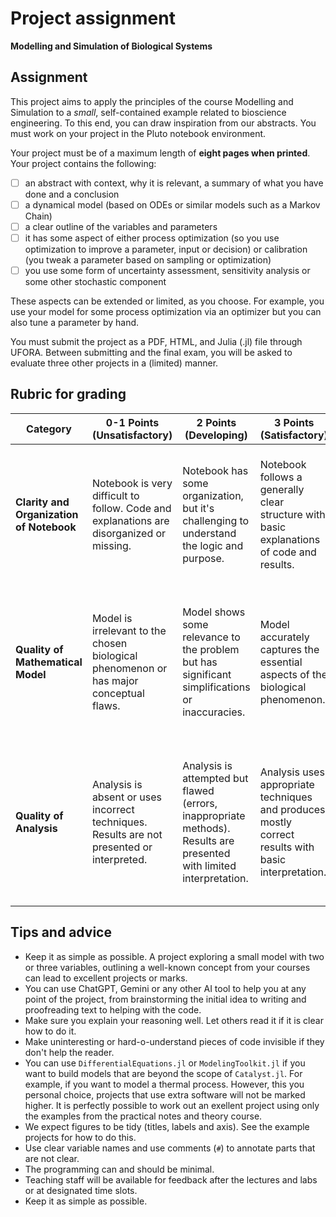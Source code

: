 # Project assignment

**Modelling and Simulation of Biological Systems**

## Assignment

This project aims to apply the principles of the course Modelling and Simulation to a *small*, self-contained example related to bioscience engineering. To this end, you can draw inspiration from our abstracts. You must work on your project in the Pluto notebook environment. 

Your project must be of a maximum length of **eight pages when printed**. Your project contains the following:
- [ ] an abstract with context, why it is relevant, a summary of what you have done and a conclusion
- [ ] a dynamical model (based on ODEs or similar models such as a Markov Chain)
- [ ] a clear outline of the variables and parameters
- [ ] it has some aspect of either process optimization (so you use optimization to improve a parameter, input or decision) or calibration (you tweak a parameter based on sampling or optimization)
- [ ] you use some form of uncertainty assessment, sensitivity analysis or some other stochastic component

These aspects can be extended or limited, as you choose. For example, you use your model for some process optimization via an optimizer but you can also tune a parameter by hand.

You must submit the project as a PDF, HTML, and Julia (.jl) file through UFORA. Between submitting and the final exam, you will be asked to evaluate three other projects in a (limited) manner.

## Rubric for grading

| Category | 0-1 Points (Unsatisfactory) | 2 Points (Developing) | 3 Points (Satisfactory) | 4 Points (Good) | 5 Points (Excellent) |
|---|---|---|---|---|---|
| **Clarity and Organization of Notebook** | Notebook is very difficult to follow. Code and explanations are disorganized or missing.  | Notebook has some organization, but it's challenging to understand the logic and purpose. | Notebook follows a generally clear structure with basic explanations of code and results. | Notebook is well-organized, with clear sections and explanations that guide the reader's understanding. | Notebook is exceptionally well-structured, with detailed comments and explanations that make it effortless to follow the project's logic. |
| **Quality of Mathematical Model** | Model is irrelevant to the chosen biological phenomenon or has major conceptual flaws.  | Model shows some relevance to the problem but has significant simplifications or inaccuracies. | Model accurately captures the essential aspects of the biological phenomenon. | Model demonstrates good understanding of the system and includes relevant details and assumptions. | Model is sophisticated and incorporates nuanced or insightful elements that reflect a deep understanding of the biological system. | 
| **Quality of Analysis**  | Analysis is absent or uses incorrect techniques. Results are not presented or interpreted. | Analysis is attempted but flawed (errors, inappropriate methods). Results are presented with limited interpretation. | Analysis uses appropriate techniques and produces mostly correct results with basic interpretation. | Analysis employs suitable techniques leading to correct and meaningful results. Interpretation offers some insights. | Analysis utilizes a range of techniques providing a comprehensive understanding of the model behavior. Interpretation offers significant insights and implications. |

## Tips and advice

- Keep it as simple as possible. A project exploring a small model with two or three variables, outlining a well-known concept from your courses can lead to excellent projects or marks.
- You can use ChatGPT, Gemini or any other AI tool to help you at any point of the project, from brainstorming the initial idea to writing and proofreading text to helping with the code.
- Make sure you explain your reasoning well. Let others read it if it is clear how to do it.
- Make uninteresting or hard-o-understand pieces of code invisible if they don't help the reader.
- You can use `DifferentialEquations.jl` or `ModelingToolkit.jl` if you want to build models that are beyond the scope of `Catalyst.jl`. For example, if you want to model a thermal process. However, this you personal choice, projects that use extra software will not be marked higher. It is perfectly possible to work out an exellent project using only the examples from the practical notes and theory course.
- We expect figures to be tidy (titles, labels and axis). See the example projects for how to do this.
- Use clear variable names and use comments (`#`) to annotate parts that are not clear.
- The programming can and should be minimal.
- Teaching staff will be available for feedback after the lectures and labs or at designated time slots.
- Keep it as simple as possible. 